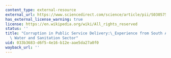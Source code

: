 ```yaml
---
content_type: external-resource
external_url: https://www.sciencedirect.com/science/article/pii/S0305750X03001979
has_external_license_warning: true
license: https://en.wikipedia.org/wiki/All_rights_reserved
status: ''
title: "Corruption in Public Service Delivery:\_Experience from South Asia\u2019s\
  \ Water and Sanitation Sector"
uid: 033b3683-d6f5-4e16-b12e-aae5da27a0f0
wayback_url: ''
---
```

